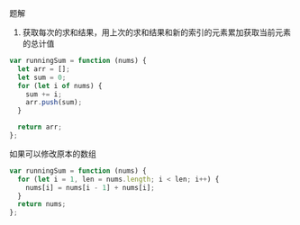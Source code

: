 题解
1. 获取每次的求和结果，用上次的求和结果和新的索引的元素累加获取当前元素的总计值

```javascript
var runningSum = function (nums) {
  let arr = [];
  let sum = 0;
  for (let i of nums) {
    sum += i;
    arr.push(sum);
  }

  return arr;
};
```

如果可以修改原本的数组
```javascript
var runningSum = function (nums) {
  for (let i = 1, len = nums.length; i < len; i++) {
    nums[i] = nums[i - 1] + nums[i];
  }
  return nums;
};
```




